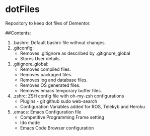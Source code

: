 # dotFiles
Repository to keep dot files of Dementor.

##Contents:

1. .bashrc: Default bashrc file without changes.
2. .gitconfig:
   * Removes .gitignore as described by .gitignore_global
   * Stores User details.
3. .gitignore_global:
   * Removes compiled files.
   * Removes packaged files.
   * Removes log and database files.
   * Removes OS generated files.
   * Removes emacs temporary buffer files.
4. .zshrc: ZSH config file with oh-my-zsh configurations
   * Plugins - git github sudo web-search
   * Configuration Variables added for ROS, Telekyb and Heroku
5. .emacs: Emacs Configuration file
   * Competitive Programming Frame setting
   * Ido mode
   * Emacs Code Browser configuration

